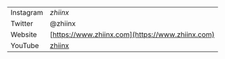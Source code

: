 |     |     |
| --- | --- |
| Instagram | _zhiinx_ |
| Twitter | @zhiinx |
| Website | [https://www.zhiinx.com](https://www.zhiinx.com)
| YouTube | [zhiinx](https://www.youtube.com/channel/UC-DZQSU_xekYDnhlEO6UY5A/playlists) |


